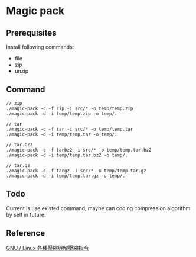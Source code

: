 # Magic pack

## Prerequisites

Install following commands:
* file
* zip
* unzip

## Command

```shell
// zip
./magic-pack -c -f zip -i src/* -o temp/temp.zip
./magic-pack -d -i temp/temp.zip -o temp/.

// tar
./magic-pack -c -f tar -i src/* -o temp/temp.tar
./magic-pack -d -i temp/temp.tar -o temp/.

// tar.bz2
./magic-pack -c -f tarbz2 -i src/* -o temp/temp.tar.bz2
./magic-pack -d -i temp/temp.tar.bz2 -o temp/.
 
// tar.gz
./magic-pack -c -f targz -i src/* -o temp/temp.tar.gz
./magic-pack -d -i temp/temp.tar.gz -o temp/.
```

## Todo

Current is use existed command, maybe can coding compression algorithm by self in future.

## Reference

[GNU / Linux 各種壓縮與解壓縮指令](http://note.drx.tw/2008/04/command.html)  